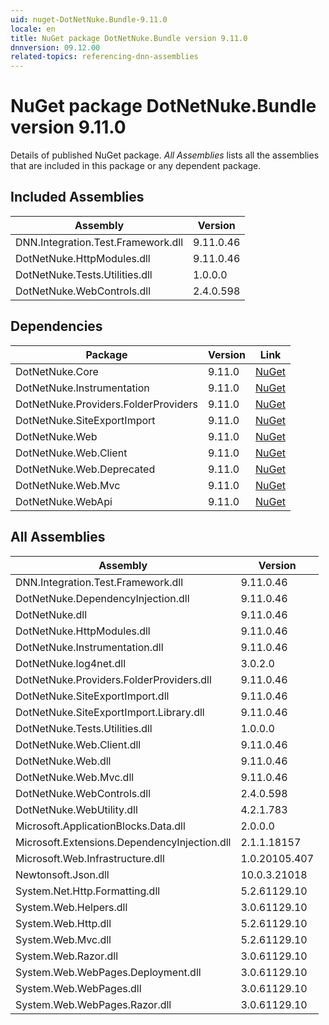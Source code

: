 ```yaml
---
uid: nuget-DotNetNuke.Bundle-9.11.0
locale: en
title: NuGet package DotNetNuke.Bundle version 9.11.0
dnnversion: 09.12.00
related-topics: referencing-dnn-assemblies
---
```


# NuGet package DotNetNuke.Bundle version 9.11.0
Details of published NuGet package.
*All Assemblies* lists all the assemblies that are included in this package or any dependent package.

## Included Assemblies

|Assembly|Version|
|---|---|
|DNN.Integration.Test.Framework.dll|9.11.0.46|
|DotNetNuke.HttpModules.dll|9.11.0.46|
|DotNetNuke.Tests.Utilities.dll|1.0.0.0|
|DotNetNuke.WebControls.dll|2.4.0.598|

## Dependencies

|Package|Version|Link|
|---|---|---|
|DotNetNuke.Core|9.11.0|[NuGet](https://www.nuget.org/packages/DotNetNuke.Core/9.11.0)|
|DotNetNuke.Instrumentation|9.11.0|[NuGet](https://www.nuget.org/packages/DotNetNuke.Instrumentation/9.11.0)|
|DotNetNuke.Providers.FolderProviders|9.11.0|[NuGet](https://www.nuget.org/packages/DotNetNuke.Providers.FolderProviders/9.11.0)|
|DotNetNuke.SiteExportImport|9.11.0|[NuGet](https://www.nuget.org/packages/DotNetNuke.SiteExportImport/9.11.0)|
|DotNetNuke.Web|9.11.0|[NuGet](https://www.nuget.org/packages/DotNetNuke.Web/9.11.0)|
|DotNetNuke.Web.Client|9.11.0|[NuGet](https://www.nuget.org/packages/DotNetNuke.Web.Client/9.11.0)|
|DotNetNuke.Web.Deprecated|9.11.0|[NuGet](https://www.nuget.org/packages/DotNetNuke.Web.Deprecated/9.11.0)|
|DotNetNuke.Web.Mvc|9.11.0|[NuGet](https://www.nuget.org/packages/DotNetNuke.Web.Mvc/9.11.0)|
|DotNetNuke.WebApi|9.11.0|[NuGet](https://www.nuget.org/packages/DotNetNuke.WebApi/9.11.0)|

## All Assemblies

|Assembly|Version|
|---|---|
|DNN.Integration.Test.Framework.dll|9.11.0.46|
|DotNetNuke.DependencyInjection.dll|9.11.0.46|
|DotNetNuke.dll|9.11.0.46|
|DotNetNuke.HttpModules.dll|9.11.0.46|
|DotNetNuke.Instrumentation.dll|9.11.0.46|
|DotNetNuke.log4net.dll|3.0.2.0|
|DotNetNuke.Providers.FolderProviders.dll|9.11.0.46|
|DotNetNuke.SiteExportImport.dll|9.11.0.46|
|DotNetNuke.SiteExportImport.Library.dll|9.11.0.46|
|DotNetNuke.Tests.Utilities.dll|1.0.0.0|
|DotNetNuke.Web.Client.dll|9.11.0.46|
|DotNetNuke.Web.dll|9.11.0.46|
|DotNetNuke.Web.Mvc.dll|9.11.0.46|
|DotNetNuke.WebControls.dll|2.4.0.598|
|DotNetNuke.WebUtility.dll|4.2.1.783|
|Microsoft.ApplicationBlocks.Data.dll|2.0.0.0|
|Microsoft.Extensions.DependencyInjection.dll|2.1.1.18157|
|Microsoft.Web.Infrastructure.dll|1.0.20105.407|
|Newtonsoft.Json.dll|10.0.3.21018|
|System.Net.Http.Formatting.dll|5.2.61129.10|
|System.Web.Helpers.dll|3.0.61129.10|
|System.Web.Http.dll|5.2.61129.10|
|System.Web.Mvc.dll|5.2.61129.10|
|System.Web.Razor.dll|3.0.61129.10|
|System.Web.WebPages.Deployment.dll|3.0.61129.10|
|System.Web.WebPages.dll|3.0.61129.10|
|System.Web.WebPages.Razor.dll|3.0.61129.10|

